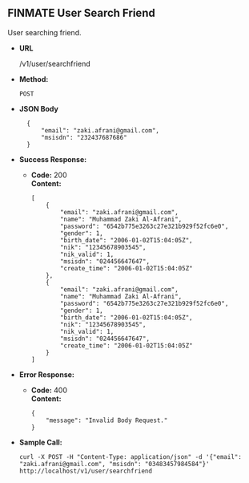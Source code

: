 **FINMATE User Search Friend**
----
  User searching friend.

* **URL**

  /v1/user/searchfriend

* **Method:**

  `POST`

* **JSON Body**

        {
            "email": "zaki.afrani@gmail.com",
            "msisdn": "232437687686"
        }

* **Success Response:**

  * **Code:** 200 <br />
    **Content:**

        [
            {
                "email": "zaki.afrani@gmail.com",
                "name": "Muhammad Zaki Al-Afrani",
                "password": "6542b775e3263c27e321b929f52fc6e0",
                "gender": 1,
                "birth_date": "2006-01-02T15:04:05Z",
                "nik": "12345678903545",
                "nik_valid": 1,
                "msisdn": "024456647647",
                "create_time": "2006-01-02T15:04:05Z"
            },
            {
                "email": "zaki.afrani@gmail.com",
                "name": "Muhammad Zaki Al-Afrani",
                "password": "6542b775e3263c27e321b929f52fc6e0",
                "gender": 1,
                "birth_date": "2006-01-02T15:04:05Z",
                "nik": "12345678903545",
                "nik_valid": 1,
                "msisdn": "024456647647",
                "create_time": "2006-01-02T15:04:05Z"
            }
        ]

* **Error Response:**

  * **Code:** 400 <br />
    **Content:**

        {
            "message": "Invalid Body Request."
        }


* **Sample Call:**

  `curl -X POST -H "Content-Type: application/json" -d '{"email": "zaki.afrani@gmail.com", "msisdn": "03483457984584"}' http://localhost/v1/user/searchfriend`
